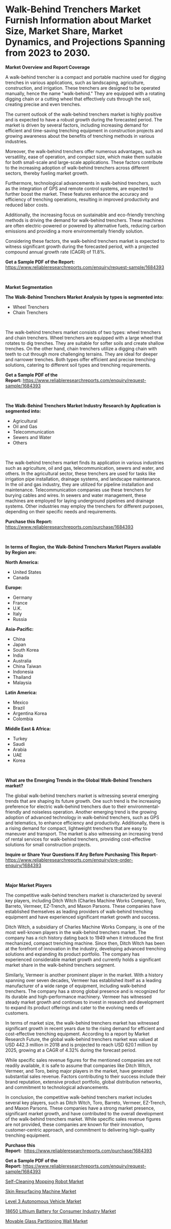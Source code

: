 <p><h1>Walk-Behind Trenchers Market Furnish Information about Market Size, Market Share, Market Dynamics, and Projections Spanning from 2023 to 2030.</h1></p><p><strong>Market Overview and Report Coverage</strong></p>
<p><p>A walk-behind trencher is a compact and portable machine used for digging trenches in various applications, such as landscaping, agriculture, construction, and irrigation. These trenchers are designed to be operated manually, hence the name "walk-behind." They are equipped with a rotating digging chain or a cutting wheel that effectively cuts through the soil, creating precise and even trenches.</p><p>The current outlook of the walk-behind trenchers market is highly positive and is expected to have a robust growth during the forecasted period. The market is driven by several factors, including increasing demand for efficient and time-saving trenching equipment in construction projects and growing awareness about the benefits of trenching methods in various industries.</p><p>Moreover, the walk-behind trenchers offer numerous advantages, such as versatility, ease of operation, and compact size, which make them suitable for both small-scale and large-scale applications. These factors contribute to the increasing adoption of walk-behind trenchers across different sectors, thereby fueling market growth.</p><p>Furthermore, technological advancements in walk-behind trenchers, such as the integration of GPS and remote control systems, are expected to further boost the market. These features enhance the accuracy and efficiency of trenching operations, resulting in improved productivity and reduced labor costs.</p><p>Additionally, the increasing focus on sustainable and eco-friendly trenching methods is driving the demand for walk-behind trenchers. These machines are often electric-powered or powered by alternative fuels, reducing carbon emissions and providing a more environmentally friendly solution.</p><p>Considering these factors, the walk-behind trenchers market is expected to witness significant growth during the forecasted period, with a projected compound annual growth rate (CAGR) of 11.8%.</p></p>
<p><strong>Get a Sample PDF of the Report:</strong> <a href="https://www.reliableresearchreports.com/enquiry/request-sample/1684393">https://www.reliableresearchreports.com/enquiry/request-sample/1684393</a></p>
<p>&nbsp;</p>
<p><strong>Market Segmentation</strong></p>
<p><strong>The Walk-Behind Trenchers Market Analysis by types is segmented into:</strong></p>
<p><ul><li>Wheel Trenchers</li><li>Chain Trenchers</li></ul></p>
<p>&nbsp;</p>
<p><p>The walk-behind trenchers market consists of two types: wheel trenchers and chain trenchers. Wheel trenchers are equipped with a large wheel that rotates to dig trenches. They are suitable for softer soils and create shallow trenches. On the other hand, chain trenchers utilize a digging chain with teeth to cut through more challenging terrains. They are ideal for deeper and narrower trenches. Both types offer efficient and precise trenching solutions, catering to different soil types and trenching requirements.</p></p>
<p><strong>Get a Sample PDF of the Report:</strong>&nbsp;<a href="https://www.reliableresearchreports.com/enquiry/request-sample/1684393">https://www.reliableresearchreports.com/enquiry/request-sample/1684393</a></p>
<p>&nbsp;</p>
<p><strong>The Walk-Behind Trenchers Market Industry Research by Application is segmented into:</strong></p>
<p><ul><li>Agricultural</li><li>Oil and Gas</li><li>Telecommunication</li><li>Sewers and Water</li><li>Others</li></ul></p>
<p>&nbsp;</p>
<p><p>The walk-behind trenchers market finds its application in various industries such as agriculture, oil and gas, telecommunication, sewers and water, and others. In the agricultural sector, these trenchers are used for tasks like irrigation pipe installation, drainage systems, and landscape maintenance. In the oil and gas industry, they are utilized for pipeline installation and maintenance. Telecommunication companies use these trenchers for burying cables and wires. In sewers and water management, these machines are employed for laying underground pipelines and drainage systems. Other industries may employ the trenchers for different purposes, depending on their specific needs and requirements.</p></p>
<p><strong>Purchase this Report:</strong>&nbsp; <a href="https://www.reliableresearchreports.com/purchase/1684393">https://www.reliableresearchreports.com/purchase/1684393</a></p>
<p>&nbsp;</p>
<p><strong>In terms of Region, the Walk-Behind Trenchers Market Players available by Region are:</strong></p>
<p>
    <p> <strong> North America: </strong>
        <ul>
            <li>United States</li>
            <li>Canada</li>
        </ul>
        </p> 
    <p> <strong> Europe: </strong>
        <ul>
            <li>Germany</li>
            <li>France</li>
            <li>U.K.</li>
            <li>Italy</li>
            <li>Russia</li>
        </ul>
        </p> 
    <p> <strong> Asia-Pacific: </strong>
        <ul>
            <li>China</li>
            <li>Japan</li>
            <li>South Korea</li>
            <li>India</li>
            <li>Australia</li>
            <li>China Taiwan</li>
            <li>Indonesia</li>
            <li>Thailand</li>
            <li>Malaysia</li>
        </ul>
        </p> 
    <p> <strong> Latin America: </strong>
        <ul>
            <li>Mexico</li>
            <li>Brazil</li>
            <li>Argentina Korea</li>
            <li>Colombia</li>
        </ul>
        </p> 
    <p> <strong> Middle East & Africa: </strong>
        <ul>
            <li>Turkey</li>
            <li>Saudi</li>
            <li>Arabia</li>
            <li>UAE</li>
            <li>Korea</li>
        </ul>
    </p>
    </p>
<p>&nbsp;</p>
<p><strong>What are the Emerging Trends in the Global Walk-Behind Trenchers market?</strong></p>
<p><p>The global walk-behind trenchers market is witnessing several emerging trends that are shaping its future growth. One such trend is the increasing preference for electric walk-behind trenchers due to their environmental-friendly and noiseless operation. Another emerging trend is the growing adoption of advanced technology in walk-behind trenchers, such as GPS and telematics, to enhance efficiency and productivity. Additionally, there is a rising demand for compact, lightweight trenchers that are easy to maneuver and transport. The market is also witnessing an increasing trend of rental services for walk-behind trenchers, providing cost-effective solutions for small construction projects.</p></p>
<p><strong>Inquire or Share Your Questions If Any Before Purchasing This Report</strong>- <a href="https://www.reliableresearchreports.com/enquiry/pre-order-enquiry/1684393">https://www.reliableresearchreports.com/enquiry/pre-order-enquiry/1684393</a></p>
<p>&nbsp;</p>
<p><strong>Major Market Players</strong></p>
<p><p>The competitive walk-behind trenchers market is characterized by several key players, including Ditch Witch (Charles Machine Works Company), Toro, Barreto, Vermeer, EZ-Trench, and Maxon Parsons. These companies have established themselves as leading providers of walk-behind trenching equipment and have experienced significant market growth and success.</p><p>Ditch Witch, a subsidiary of Charles Machine Works Company, is one of the most well-known players in the walk-behind trenchers market. The company has a rich history dating back to 1949 when it introduced the first mechanized, compact trenching machine. Since then, Ditch Witch has been at the forefront of innovation in the industry, developing advanced trenching solutions and expanding its product portfolio. The company has experienced considerable market growth and currently holds a significant market share in the walk-behind trenchers segment.</p><p>Similarly, Vermeer is another prominent player in the market. With a history spanning over seven decades, Vermeer has established itself as a leading manufacturer of a wide range of equipment, including walk-behind trenchers. The company has a strong global presence and is recognized for its durable and high-performance machinery. Vermeer has witnessed steady market growth and continues to invest in research and development to expand its product offerings and cater to the evolving needs of customers.</p><p>In terms of market size, the walk-behind trenchers market has witnessed significant growth in recent years due to the rising demand for efficient and cost-effective trenching equipment. According to a report by Market Research Future, the global walk-behind trenchers market was valued at USD 442.3 million in 2018 and is projected to reach USD 620.1 million by 2025, growing at a CAGR of 4.32% during the forecast period.</p><p>While specific sales revenue figures for the mentioned companies are not readily available, it is safe to assume that companies like Ditch Witch, Vermeer, and Toro, being major players in the market, have generated substantial sales revenue. Factors contributing to their success include their brand reputation, extensive product portfolio, global distribution networks, and commitment to technological advancements.</p><p>In conclusion, the competitive walk-behind trenchers market includes several key players, such as Ditch Witch, Toro, Barreto, Vermeer, EZ-Trench, and Maxon Parsons. These companies have a strong market presence, significant market growth, and have contributed to the overall development of the walk-behind trenchers market. While specific sales revenue figures are not provided, these companies are known for their innovation, customer-centric approach, and commitment to delivering high-quality trenching equipment.</p></p>
<p><strong>Purchase this Report:</strong>&nbsp;&nbsp;<a href="https://www.reliableresearchreports.com/purchase/1684393">https://www.reliableresearchreports.com/purchase/1684393</a></p>
<p></p>
<p><strong>Get a Sample PDF of the Report:</strong>&nbsp;<a href="https://www.reliableresearchreports.com/enquiry/request-sample/1684393">https://www.reliableresearchreports.com/enquiry/request-sample/1684393</a></p>
<p><p><a href="https://medium.com/@raymondgray765/self-cleaning-mopping-robot-market-size-cagr-trends-2024-2030-9785299babf1">Self-Cleaning Mopping Robot Market</a></p><p><a href="https://github.com/mahnoor2003/Market-Research-Report-List-1/blob/main/skin-resurfacing-machine-market.md">Skin Resurfacing Machine Market</a></p><p><a href="https://www.linkedin.com/pulse/level-3-autonomous-vehicle-market-size-2023-2030-global/">Level 3 Autonomous Vehicle Market</a></p><p><a href="https://medium.com/@marcellakin2023/18650-lithium-battery-for-consumer-industry-market-outlook-industry-overview-and-forecast-2023-to-8f310bd09515">18650 Lithium Battery for Consumer Industry Market</a></p><p><a href="https://github.com/abdelrhmankishk22/Market-Research-Report-List-1/blob/main/movable-glass-partitioning-wall-market.md">Movable Glass Partitioning Wall Market</a></p></p>